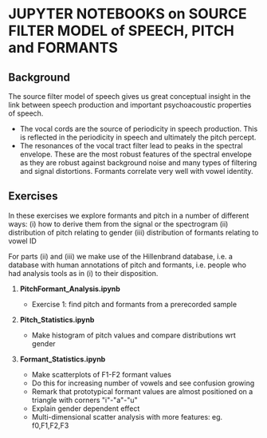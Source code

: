 #  JUPYTER NOTEBOOKS on SOURCE FILTER MODEL of SPEECH, PITCH and FORMANTS


## Background

The source filter model of speech gives us great conceptual insight in the link between speech production and important psychoacoustic
properties of speech.
- The vocal cords are the source of periodicity in speech production.  This is reflected in the periodicity in speech and ultimately the pitch percept.
- The resonances of the vocal tract filter lead to peaks in the spectral envelope.  These are the most robust features of the spectral envelope as they are robust against background noise and many types of filtering and signal distortions.   Formants correlate very well with vowel identity.



## Exercises

In these exercises we explore formants and pitch in a number of different ways: 
(i) how to derive them from the signal or the spectrogram
(ii) distribution of pitch relating to gender
(iii) distribution of formants relating to vowel ID

For parts (ii) and (iii) we make use of the Hillenbrand database, i.e. a database with human annotations of pitch and formants,
i.e. people who had analysis tools as in (i) to their disposition.

1. **PitchFormant_Analysis.ipynb**

    + Exercise 1: find pitch and formants from a prerecorded sample

2. **Pitch_Statistics.ipynb**

    + Make histogram of pitch values and compare distributions wrt gender


3. **Formant_Statistics.ipynb**

    + Make scatterplots of F1-F2 formant values
    + Do this for increasing number of vowels and see confusion growing
    + Remark that prototypical formant values are almost positioned on a triangle with corners "i"-"a"-"u"
    + Explain gender dependent effect
    + Multi-dimensional scatter analysis with more features: eg. f0,F1,F2,F3 



